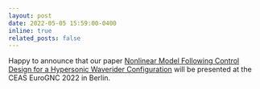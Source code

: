 ```yaml
---
layout: post
date: 2022-05-05 15:59:00-0400
inline: true
related_posts: false
---
```

Happy to announce that our paper [Nonlinear Model Following Control Design for a Hypersonic Waverider Configuration](https://eurognc.ceas.org/archive/EuroGNC2022/pdf/CEAS-GNC-2022-035.pdf) will be presented at the CEAS EuroGNC 2022 in Berlin.
